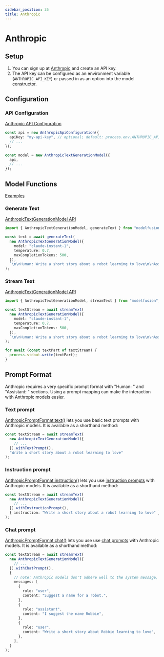 ```yaml
---
sidebar_position: 35
title: Anthropic
---
```


# Anthropic

## Setup

1. You can sign up at [Anthropic](https://www.anthropic.com/) and create an API key.
1. The API key can be configured as an environment variable (`ANTHROPIC_API_KEY`) or passed in as an option into the model constructor.

## Configuration

### API Configuration

[Anthropic API Configuration](/api/classes/AnthropicApiConfiguration)

```ts
const api = new AnthropicApiConfiguration({
  apiKey: "my-api-key", // optional; default: process.env.ANTHROPIC_API_KEY
  // ...
});

const model = new AnthropicTextGenerationModel({
  api,
  // ...
});
```

## Model Functions

[Examples](https://github.com/lgrammel/modelfusion/tree/main/examples/basic/src/model-provider/anthropic)

### Generate Text

[AnthropicTextGenerationModel API](/api/classes/AnthropicTextGenerationModel)

```ts
import { AnthropicTextGenerationModel, generateText } from "modelfusion";

const text = await generateText(
  new AnthropicTextGenerationModel({
    model: "claude-instant-1",
    temperature: 0.7,
    maxCompletionTokens: 500,
  }),
  `\n\nHuman: Write a short story about a robot learning to love\n\nAssistant: `
);
```

### Stream Text

[AnthropicTextGenerationModel API](/api/classes/AnthropicTextGenerationModel)

```ts
import { AnthropicTextGenerationModel, streamText } from "modelfusion";

const textStream = await streamText(
  new AnthropicTextGenerationModel({
    model: "claude-instant-1",
    temperature: 0.7,
    maxCompletionTokens: 500,
  }),
  `\n\nHuman: Write a short story about a robot learning to love\n\nAssistant: `
);

for await (const textPart of textStream) {
  process.stdout.write(textPart);
}
```

## Prompt Format

Anthropic requires a very specific prompt format with "Human: " and "Assistant: " sections.
Using a prompt mapping can make the interaction with Anthropic models easier.

### Text prompt

[AnthropicPromptFormat.text()](/api/namespaces/AnthropicPromptFormat) lets you use basic text prompts with Anthropic models. It is available as a shorthand method:

```ts
const textStream = await streamText(
  new AnthropicTextGenerationModel({
    // ...
  }).withTextPrompt(),
  "Write a short story about a robot learning to love"
);
```

### Instruction prompt

[AnthropicPromptFormat.instruction()](/api/namespaces/AnthropicPromptFormat) lets you use [instruction prompts](/api/modules#instructionprompt) with Anthropic models. It is available as a shorthand method:

```ts
const textStream = await streamText(
  new AnthropicTextGenerationModel({
    // ...
  }).withInstructionPrompt(),
  { instruction: "Write a short story about a robot learning to love" }
);
```

### Chat prompt

[AnthropicPromptFormat.chat()](/api/namespaces/AnthropicPromptFormat) lets you use use [chat prompts](/api/modules#chatprompt) with Anthropic models. It is available as a shorthand method:

```ts
const textStream = await streamText(
  new AnthropicTextGenerationModel({
    // ...
  }).withChatPrompt(),
  {
    // note: Anthropic models don't adhere well to the system message, we leave it out
    messages: [
      {
        role: "user",
        content: "Suggest a name for a robot.",
      },
      {
        role: "assistant",
        content: "I suggest the name Robbie",
      },
      {
        role: "user",
        content: "Write a short story about Robbie learning to love",
      },
    ],
  }
);
```
